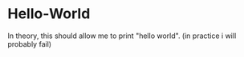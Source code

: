 # Hello-World
In theory, this should allow me to print "hello world". (in practice i will probably fail)
